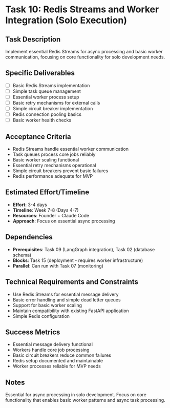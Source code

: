 # Task 10: Redis Streams and Worker Integration (Solo Execution)

## Task Description
Implement essential Redis Streams for async processing and basic worker communication, focusing on core functionality for solo development needs.

## Specific Deliverables
- [ ] Basic Redis Streams implementation
- [ ] Simple task queue management
- [ ] Essential worker process setup
- [ ] Basic retry mechanisms for external calls
- [ ] Simple circuit breaker implementation
- [ ] Redis connection pooling basics
- [ ] Basic worker health checks

## Acceptance Criteria
- Redis Streams handle essential worker communication
- Task queues process core jobs reliably
- Basic worker scaling functional
- Essential retry mechanisms operational
- Simple circuit breakers prevent basic failures
- Redis performance adequate for MVP

## Estimated Effort/Timeline
- **Effort**: 3-4 days
- **Timeline**: Week 7-8 (Days 4-7)
- **Resources**: Founder + Claude Code
- **Approach**: Focus on essential async processing

## Dependencies
- **Prerequisites**: Task 09 (LangGraph integration), Task 02 (database schema)
- **Blocks**: Task 15 (deployment - requires worker infrastructure)
- **Parallel**: Can run with Task 07 (monitoring)

## Technical Requirements and Constraints
- Use Redis Streams for essential message delivery
- Basic error handling and simple dead letter queues
- Support for basic worker scaling
- Maintain compatibility with existing FastAPI application
- Simple Redis configuration

## Success Metrics
- Essential message delivery functional
- Workers handle core job processing
- Basic circuit breakers reduce common failures
- Redis setup documented and maintainable
- Worker processes reliable for MVP needs

## Notes
Essential for async processing in solo development. Focus on core functionality that enables basic worker patterns and async task processing.